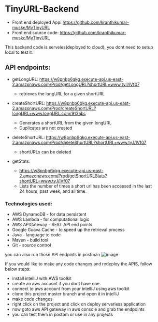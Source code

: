 # TinyURL-Backend
* Front end deployed App: https://github.com/kranthikumar-muske/MyTinyURL
* Front end source code: https://github.com/kranthikumar-muske/MyTinyURL

This backend code is serveles(deployed to cloud), you dont need to setup local to test it.

## API endpoints:

* getLongURL:
  https://w8pnbp6qkg.execute-api.us-east-2.amazonaws.com/Prod/getLongURL?shortURL=www.ty.l/lVf07
  - retrieves the longURL for a given shortURL

* createShortURL:
  https://w8pnbp6qkg.execute-api.us-east-2.amazonaws.com/Prod/createShortURL?longURL=www.longURL.com/913abc
  - Generates a shortURL from the given longURL
  - Duplicates are not created

* deleteShortURL:
  https://w8pnbp6qkg.execute-api.us-east-2.amazonaws.com/Prod/deleteShortURL?shortURL=www.ty.l/lVf07
  - shortURLs can be deleted

* getStats:
  - https://w8pnbp6qkg.execute-api.us-east-2.amazonaws.com/Prod/getShortURLStats?shortURL=www.ty.l/lVf07
  - Lists the number of times a short url has been accessed in the last 24 hours, past week, and all time. 


### Technologies used:

* AWS DynamoDB - for data persistent
* AWS Lambda - for computational logic
* AWS APIGateway - REST API end points
* Google Guava Cache - to speed up the retrieval process
* Java - language to code
* Maven - build tool
* Git - source control

you can also run those API endpints in postman
![image](https://user-images.githubusercontent.com/61674292/157797854-cf174c28-00c4-4c1b-b176-825d96824545.png)



If you would like to make any code changes and redeploy the APIS, follow below steps:

* install intelliJ with AWS toolkit
* create an aws account if you dont have one.
* connect to aws account from your intelliJ using aws toolkit
* clone this project master branch and open it in intelliJ
* make code changes
* right click on the project and click on deploy serverless application
* now goto aws API gateway in aws console and grab the endpoints
* you can test them in postam or use in any projects


